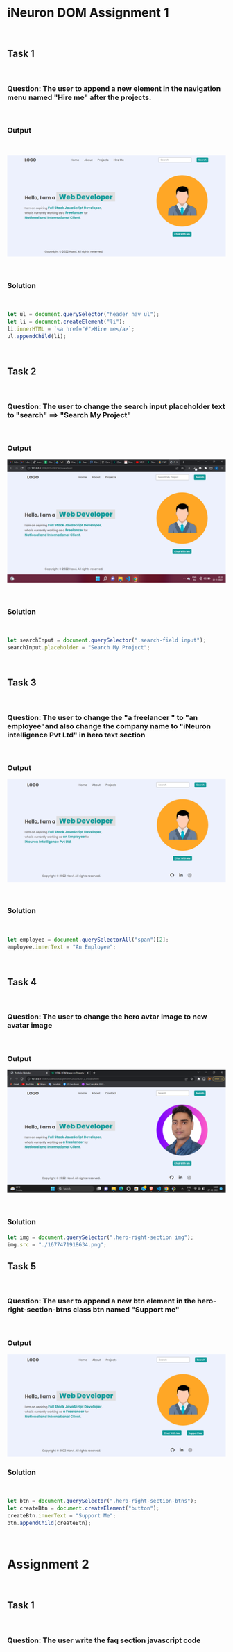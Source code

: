 # iNeuron DOM Assignment 1

<br>

## Task 1

<br>

### Question: The user to append a new element in the navigation menu named "Hire me" after the projects.

<br>

### Output

<br>

![Task 1](./firstAssignmentImage/task1Output.png)

<br>

### Solution

<br>

```Javascript
let ul = document.querySelector("header nav ul");
let li = document.createElement("li");
li.innerHTML = `<a href="#">Hire me</a>`;
ul.appendChild(li);

```

<br>

## Task 2

<br>

### Question: The user to change the search input placeholder text to "search" ==> "Search My Project"

<br>

### Output

![Output 2](./firstAssignmentImage/task2Output.png)

<br>

### Solution

<br>

```javascript
let searchInput = document.querySelector(".search-field input");
searchInput.placeholder = "Search My Project";
```

<br>

## Task 3

<br>

### Question: The user to change the "a freelancer " to "an employee"and also change the company name to "iNeuron intelligence Pvt Ltd" in hero text section

<br>

### Output

![Output 3](./firstAssignmentImage/task3Output.png)

<br>

### Solution

<br>

```javascript
let employee = document.querySelectorAll("span")[2];
employee.innerText = "An Employee";
```

<br>

## Task 4

<br>

### Question: The user to change the hero avtar image to new avatar image 

<br>

### Output

![Task 4](./Screenshot%20(33).png)

<br>

### Solution

```javascript
let img = document.querySelector(".hero-right-section img");
img.src = "./1677471918634.png";
```

## Task 5

<br>

### Question: The user to append a new btn element in the hero-right-section-btns class btn named "Support me"

<br>

### Output 

![Task 5](./firstAssignmentImage/task5Output.png)

### Solution

<br>

```javascript
let btn = document.querySelector(".hero-right-section-btns");
let createBtn = document.createElement("button");
createBtn.innerText = "Support Me";
btn.appendChild(createBtn);
```
<br>

# Assignment 2

<br>

## Task 1

<br>

### Question: The user write the faq section javascript code

<br>



